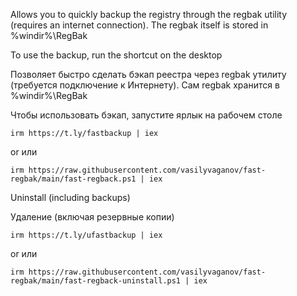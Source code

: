Allows you to quickly backup the registry through the regbak utility (requires an internet connection). The regbak itself is stored in %windir%\RegBak

To use the backup, run the shortcut on the desktop

Позволяет быстро сделать бэкап реестра через regbak утилиту (требуется подключение к Интернету). Сам regbak хранится в %windir%\RegBak

Чтобы использовать бэкап, запустите ярлык на рабочем столе
```
irm https://t.ly/fastbackup | iex
```
or
или
```
irm https://raw.githubusercontent.com/vasilyvaganov/fast-regbak/main/fast-regback.ps1 | iex
```

Uninstall (including backups)

Удаление (включая резервные копии)
```
irm https://t.ly/ufastbackup | iex
```
or
или
```
irm https://raw.githubusercontent.com/vasilyvaganov/fast-regbak/main/fast-regback-uninstall.ps1 | iex
```
